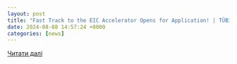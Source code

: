 ```yaml
---
layout: post
title: "Fast Track to the EIC Accelerator Opens for Application! | TÜBİTAK | Türkiye Bilimsel ve Teknolojik Araştırma Kurumu"
date: 2024-08-08 14:57:24 +0000
categories: [news]
---
```


[Читати далі](https://tubitak.gov.tr/en/announcement/fast-track-eic-accelerator-opens-application)
